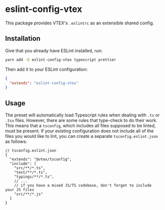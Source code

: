 # eslint-config-vtex

This package provides VTEX's `.eslintrc` as an extensible shared config.

## Installation

Give that you already have ESLint installed, run:

```bash
yarn add -D eslint-config-vtex typescript prettier
```

Then add it to your ESLint configuration:

```json
{
  "extends": "eslint-config-vtex"
}
```

## Usage

The preset will automatically load Typescript rules when dealing with `.ts` or `.tsx` files. However, there are some rules that type-check to do their work. This means that a `tsconfig`, which includes all files supposed to be linted, must be present. If your existing configuration does not include all of the files you would like to lint, you can create a separate `tsconfig.eslint.json` as follows:

```jsonc
// tsconfig.eslint.json
{
  "extends": "@vtex/tsconfig",
  "include": [
    "src/**/*.ts",
    "test/**/*.ts",
    "typings/**/*.ts",
    // ...
    // if you have a mixed JS/TS codebase, don't forget to include your JS files
    "src/**/*.js"
  ]
}
```
